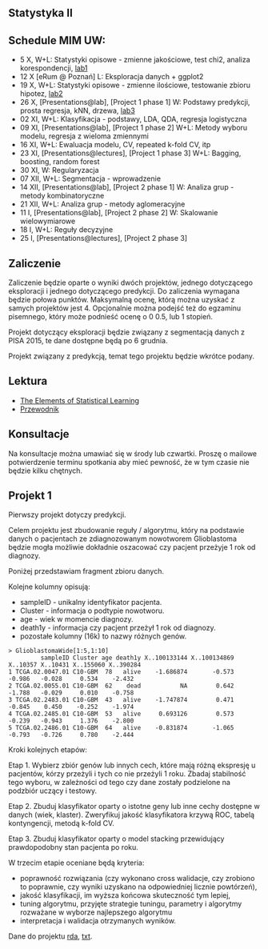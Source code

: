 Statystyka II
----------------

Schedule MIM UW:
----------------

* 5 X, W+L: Statystyki opisowe - zmienne jakościowe, test chi2, analiza korespondencji, [lab1](materialy/lab1.md)
* 12 X [eRum @ Poznań] L: Eksploracja danych + ggplot2
* 19 X, W+L: Statystyki opisowe - zmienne ilościowe, testowanie zbioru hipotez, [lab2](materialy/lab2.md)
* 26 X, [Presentations@lab], [Project 1 phase 1] W: Podstawy predykcji, prosta regresja, kNN, drzewa, [lab3](https://github.com/pbiecek/StatystykaII/blob/master/MIMUW_2017/materialy/lab3.md)
* 02 XI, W+L: Klasyfikacja - podstawy, LDA, QDA, regresja logistyczna
* 09 XI, [Presentations@lab], [Project 1 phase 2] W+L: Metody wyboru modelu, regresja z wieloma zmiennymi
* 16 XI, W+L: Ewaluacja modelu, CV, repeated k-fold CV, itp
* 23 XI, [Presentations@lectures], [Project 1 phase 3] W+L: Bagging, boosting, random forest
* 30 XI, W: Regularyzacja
* 07 XII, W+L: Segmentacja - wprowadzenie
* 14 XII, [Presentations@lab], [Project 2 phase 1] W: Analiza grup - metody kombinatoryczne
* 21 XII, W+L: Analiza grup - metody aglomeracyjne
* 11 I, [Presentations@lab], [Project 2 phase 2] W: Skalowanie wielowymiarowe
* 18 I, W+L: Reguły decyzyjne
* 25 I, [Presentations@lectures], [Project 2 phase 3] 

Zaliczenie
----------

Zaliczenie będzie oparte o wyniki dwóch projektów, jednego dotyczącego eksploracji i jednego dotyczącego predykcji.
Do zaliczenia wymagana będzie połowa punktów. Maksymalną ocenę, którą można uzyskać z samych projektów jest 4.
Opcjonalnie można podejść też do egzaminu pisemnego, który może podnieść ocenę o 0 0.5, lub 1 stopień.

Projekt dotyczący eksploracji będzie związany z segmentacją danych z PISA 2015, te dane dostępne będą po 6 grudnia.

Projekt związany z predykcją, temat tego projektu będzie wkrótce podany.

Lektura
-------

* [The Elements of Statistical Learning](http://statweb.stanford.edu/~tibs/ElemStatLearn/)
* [Przewodnik](http://pbiecek.github.io/Przewodnik/Analiza/analizadanych_z_programem_r_md.html)

Konsultacje
----------

Na konsultacje można umawiać się w środy lub czwartki. Proszę o mailowe potwierdzenie terminu spotkania aby mieć pewność, że w tym czasie nie będzie kilku chętnych.


Projekt 1
---------

Pierwszy projekt dotyczy predykcji.

Celem projektu jest zbudowanie reguły / algorytmu, który na podstawie danych o pacjentach ze zdiagnozowanym nowotworem Glioblastoma będzie mogła możliwie dokładnie oszacować czy pacjent przeżyje 1 rok od diagnozy.

Poniżej przedstawiam fragment zbioru danych. 

Kolejne kolumny opisują: 

- sampleID - unikalny identyfikator pacjenta.
- Cluster - informacja o podtypie nowotworu.
- age - wiek w momencie diagnozy.
- death1y - informacja czy pacjent przeżył 1 rok od diagnozy.
- pozostałe kolumny (16k) to nazwy różnych genów.

```
> GlioblastomaWide[1:5,1:10]
         sampleID Cluster age death1y X..100133144 X..100134869 X..10357 X..10431 X..155060 X..390284
1 TCGA.02.0047.01 C10-GBM  78   alive    -1.686874       -0.573   -0.986   -0.028     0.534    -2.432
2 TCGA.02.0055.01 C10-GBM  62    dead           NA        0.642   -1.788   -0.029     0.010    -0.758
3 TCGA.02.2483.01 C10-GBM  43   alive    -1.747874        0.471   -0.845    0.450    -0.252    -1.974
4 TCGA.02.2485.01 C10-GBM  53   alive     0.693126        0.573   -0.239   -0.943     1.376    -2.800
5 TCGA.02.2486.01 C10-GBM  64   alive    -0.831874       -1.065   -0.793   -0.726     0.780    -2.444
```
Kroki kolejnych etapów:

Etap 1. 
Wybierz zbiór genów lub innych cech, które mają różną ekspresję u pacjentów, kórzy przeżyli i tych co nie przeżyli 1 roku. Zbadaj stabilność tego wyboru, w zależności od tego czy dane zostały podzielone na podzbiór uczący i testowy.

Etap 2.
Zbuduj klasyfikator oparty o istotne geny lub inne cechy dostępne w danych (wiek, klaster). 
Zweryfikuj jakość klasyfikatora krzywą ROC, tabelą kontyngencji, metodą k-fold CV.

Etap 3.
Zbuduj klasyfikator oparty o model stacking przewidujący prawdopodobny stan pacjenta po roku.

W trzecim etapie oceniane będą kryteria:

- poprawność rozwiązania (czy wykonano cross walidacje, czy zrobiono to poprawnie, czy wyniki uzyskano na odpowiedniej licznie powtórzeń),
- jakość klasyfikacji, im wyższa końcowa skuteczność tym lepiej,
- tuning algorytmu, przyjęte strategie tuningu, parametry i algorytmy rozważane w wyborze najlepszego algorytmu
- interpretacja i walidacja otrzymanych wyników.

Dane do projektu [rda](https://github.com/pbiecek/StatystykaII/blob/master/MIMUW_2017/materialy/GlioblastomaWide.rda), [txt](https://github.com/pbiecek/StatystykaII/blob/master/MIMUW_2017/materialy/GlioblastomaWide.txt).
